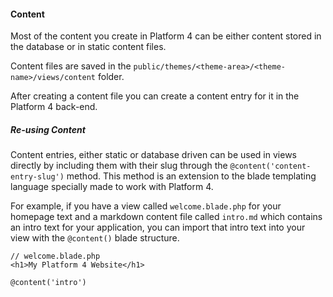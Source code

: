#### Content

Most of the content you create in Platform 4 can be either content stored in the database or in static content files.

Content files are saved in the `public/themes/<theme-area>/<theme-name>/views/content` folder.

After creating a content file you can create a content entry for it in the Platform 4 back-end.

##### Re-using Content

Content entries, either static or database driven can be used in views directly by including them with their slug through the `@content('content-entry-slug')` method. This method is an extension to the blade templating language specially made to work with Platform 4.

For example, if you have a view called `welcome.blade.php` for your homepage text and a markdown content file called `intro.md` which contains an intro text for your application, you can import that intro text into your view with the `@content()` blade structure.

    // welcome.blade.php
    <h1>My Platform 4 Website</h1>

    @content('intro')
